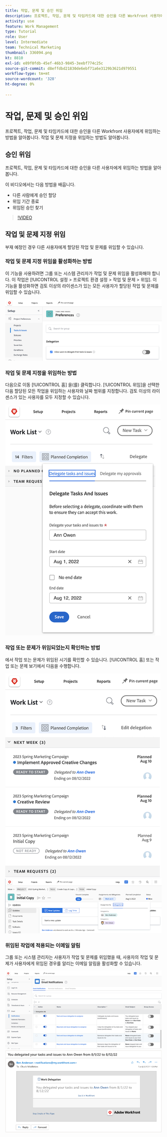 ```yaml
---
title: 작업, 문제 및 승인 위임
description: 프로젝트, 작업, 문제 및 타임카드에 대한 승인을 다른 Workfront 사용자에게 위임하는 방법을 알아봅니다. 작업 및 문제 지정을 위임하는 방법도 알아봅니다.
activity: use
feature: Work Management
type: Tutorial
role: User
level: Intermediate
team: Technical Marketing
thumbnail: 336094.png
kt: 8810
exl-id: e89f0fdb-45ef-46b3-9845-3eebf774c25c
source-git-commit: d8effdbd21830de6ebf71a6e3129b3621d979551
workflow-type: tm+mt
source-wordcount: '328'
ht-degree: 0%

---
```


# 작업, 문제 및 승인 위임

프로젝트, 작업, 문제 및 타임카드에 대한 승인을 다른 Workfront 사용자에게 위임하는 방법을 알아봅니다. 작업 및 문제 지정을 위임하는 방법도 알아봅니다.

## 승인 위임

프로젝트, 작업, 문제 및 타임카드에 대한 승인을 다른 사용자에게 위임하는 방법을 알아봅니다.

이 비디오에서는 다음 방법을 배웁니다.

* 다른 사람에게 승인 할당
* 위임 기간 종료
* 위임된 승인 찾기

>[!VIDEO](https://video.tv.adobe.com/v/336094/?quality=12)

<!---
learn more URLS
Delegate approval request
--->

## 작업 및 문제 지정 위임

부재 예정인 경우 다른 사용자에게 할당된 작업 및 문제를 위임할 수 있습니다.

### 작업 및 문제 지정 위임을 활성화하는 방법

이 기능을 사용하려면 그룹 또는 시스템 관리자가 작업 및 문제 위임을 활성화해야 합니다. 이 작업은 [!UICONTROL 설정 > 프로젝트 환경 설정 > 작업 및 문제 > 위임]. 이 기능을 활성화하면 검토 이상의 라이센스가 있는 모든 사용자가 할당된 작업 및 문제를 위임할 수 있습니다.

![스크린샷에 표시 [!UICONTROL 설정] 위임 기본 설정](assets/delegation-1.png)

### 작업 및 문제 지정을 위임하는 방법

다음으로 이동 [!UICONTROL 홈] 을(를) 클릭합니다. [!UICONTROL 위임]을 선택한 다음 할당된 모든 작업을 위임하는 사용자와 날짜 범위를 지정합니다. 검토 이상의 라이센스가 있는 사용자를 모두 지정할 수 있습니다.

![의 위임 탭을 보여주는 스크린샷 [!UICONTROL 홈]](assets/delegation-2.png)

### 작업 또는 문제가 위임되었는지 확인하는 방법

에서 작업 또는 문제가 위임된 시기를 확인할 수 있습니다. [!UICONTROL 홈] 또는 작업 또는 문제 보기에서 다음을 수행합니다.

![위임된 작업 할당을 보여주는 스크린샷 [!UICONTROL 홈]](assets/delegation-4.png)
![작업 보기에 위임된 작업 할당을 보여주는 스크린샷](assets/delegation-3.png)

### 위임된 작업에 적용되는 이메일 알림

그룹 또는 시스템 관리자는 사용자가 작업 및 문제를 위임했을 때, 사용자의 작업 및 문제가 사용자에게 위임된 경우를 알리는 이메일 알림을 활성화할 수 있습니다.

![스크린샷에 표시 [!UICONTROL 설정] 위임에 대한 이메일 알림 옵션](assets/delegation-5.png)
![작업 위임 이메일을 표시하는 스크린샷](assets/delegation-6.png)
